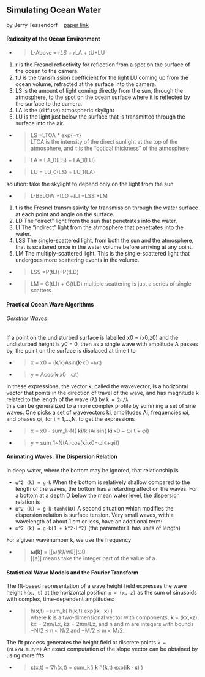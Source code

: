 ## Simulating Ocean Water
by Jerry Tessendorf &nbsp;&nbsp;&nbsp;[paper link](http://citeseerx.ist.psu.edu/viewdoc/download?doi=10.1.1.161.9102&rep=rep1&type=pdf)  
#### Radiosity of the Ocean Environment
- > L-Above = r*LS + r*LA + tU*LU
1. r is the Fresnel reflectivity for reflection from a spot on the surface of the ocean to the camera.
2. tU is the transmission coefficient for the light LU coming up from the ocean volume, refracted at the surface into the camera.
3. LS is the amount of light coming directly from the sun, through the atmosphere, to the spot on the ocean surface where it is reflected by the surface to the camera.
4. LA is the (diffuse) atmospheric skylight
5. LU is the light just below the surface that is transmitted through
the surface into the air.

- > LS =LTOA * exp{−τ}  
LTOA is the intensity of the direct sunlight at the top of the atmosphere, and τ is the “optical thickness” of the atmosphere
- > LA = LA_0(LS) + LA_1(LU)
- > LU = LU_0(LS) + LU_1(LA)  

solution: take the skylight to depend only on the light from the sun

- > L-BELOW =t*LD +t*LI +LSS +LM
1. t is the Fresnel transmissivity for transmission through the water surface at each point and angle on the surface.
2. LD The “direct” light from the sun that penetrates into the water.
3. LI The “indirect” light from the atmosphere that penetrates into
the water.
4. LSS The single-scattered light, from both the sun and the atmosphere, that is scattered once in the water volume before arriving at any point.
5. LM The multiply-scattered light. This is the single-scattered light that undergoes more scattering events in the volume.

- > LSS =P(tLI)+P(tLD)
- > LM = G(tLI) + G(tLD)
multiple scattering is just a series of single scatters.

#### Practical Ocean Wave Algorithms
###### Gerstner Waves
If a point on the undisturbed surface is labelled x0 = (x0,z0) and the undisturbed height is y0 = 0, then as a single wave with amplitude A passes by, the point on the surface is displaced at time t to
- > x = x0 − (**k**/k)Asin(**k**·x0 −ωt)
- > y = Acos(**k**·x0 −ωt)  

In these expressions, the vector k, called the wavevector, is a horizontal vector that points in the direction of travel of the wave, and has magnitude k related to the length of the wave (λ) by `k = 2π/λ`  
this can be generalized to a more complex profile by summing a set of sine waves. One picks a set of wavevectors ki, amplitudes Ai, frequencies ωi, and phases φi, for i = 1,...,N, to get the expressions
- > x = x0 - sum_1~N( **ki**/ki)Ai·sin( **ki**·x0 − ωi·t + φi)
- > y = sum_1~N(Ai·cos(**ki**·x0−ωi·t+φi))

#### Animating Waves: The Dispersion Relation
In deep water, where the bottom may be ignored, that relationship is
- `ω^2 (k) = g·k`
When the bottom is relatively shallow compared to the length of the waves, the bottom has a retarding affect on the waves. For a bottom at a depth D below the mean water level, the dispersion relation is
- `ω^2 (k) = g·k·tanh(kD)`
A second situation which modifies the dispersion relation is surface tension. Very small waves, with a wavelength of about 1 cm or less, have an additional term:
- `ω^2 (k) = g·k(1 + k^2·L^2)` (the parameter L has units of length)

For a given wavenumber k, we use the frequency
- > **ω(k)** = [[_ω(k)_/w0]]ω0  
[[a]] means take the integer part of the value of a

#### Statistical Wave Models and the Fourier Transform
The fft-based representation of a wave height field expresses the wave height `h(x, t)` at the horizontal position `x = (x, z)` as the sum of sinusoids with complex, time-dependent amplitudes:
- > h(**x**,t) =sum_k( ̃h(**k**,t) exp(i**k** · **x**) )  
where **k** is a two-dimensional vector with components, **k** = (kx,kz), kx = 2πn/Lx, kz = 2πm/Lz, and n and m are integers with bounds −N/2 ≤ n < N/2 and −M/2 ≤ m < M/2.

The fft process generates the height field at discrete points `x = (nLx/N,mLz/M)`
An exact computation of the slope vector can be obtained by using more ffts   
- > ε(x,t) = ∇h(x,t) = sum_k(i **k** ̃h(**k**,t) exp(i**k** · **x**) )

